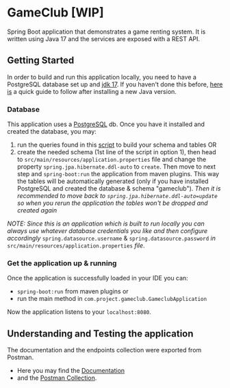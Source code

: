 # GameClub [WIP]
Spring Boot application that demonstrates a game renting system.
It is written using Java 17 and the services are exposed with a REST API.

## Getting Started
In order to build and run this application locally, you need to have a PostgreSQL database set up and [jdk 17](https://www.oracle.com/java/technologies/downloads).
If you haven't done this before, [here is](https://www.geeksforgeeks.org/how-to-set-java-path-in-windows-and-linux/) a quick guide to follow after installing a new Java version.

### Database 
This application uses a [PostgreSQL](https://www.enterprisedb.com/downloads/postgres-postgresql-downloads) db. Once you have it installed and created the database, you may: 
1) run the queries found in this [script](https://github.com/dinos217/game-club/files/8305260/postgres-gameclub-init-script.txt) to build your schema and tables OR
2) create the needed schema (1st line of the script in option 1), then head to `src/main/resources/application.properties` file and change the property `spring.jpa.hibernate.ddl-auto` to `create`. Then move to next step and `spring-boot:run` the application from maven plugins. This way the tables will be automatically generated (only if you have installed PostgreSQL and created the database & schema "gameclub"). 
*Then it is recommended to move back to `spring.jpa.hibernate.ddl-auto=update` so when you rerun the application the tables won't be dropped and created again*

*ΝΟΤΕ: Since this is an application which is built to run locally you can always use whatever database credentials you like and then configure accordingly* `spring.datasource.username` & `spring.datasource.password` *in* `src/main/resources/application.properties` *file*.

### Get the application up & running 
Once the application is successfully loaded in your IDE you can:
- `spring-boot:run` from maven plugins or
- run the main method in `com.project.gameclub.GameclubApplication`

Now the application listens to your `localhost:8080`.

## Understanding and Testing the application
The documentation and the endpoints collection were exported from Postman. 
- Here you may find the [Documentation](https://documenter.getpostman.com/view/7555836/UVsEUoz9)
- and the [Postman Collection](https://github.com/dinos217/game-club/files/8200686/GameClub.Endpoints.postman_collection.zip).
